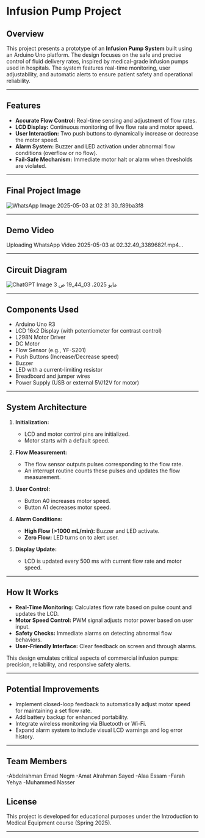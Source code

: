 # Infusion Pump Project

## Overview

This project presents a prototype of an **Infusion Pump System** built using an Arduino Uno platform. The design focuses on the safe and precise control of fluid delivery rates, inspired by medical-grade infusion pumps used in hospitals. The system features real-time monitoring, user adjustability, and automatic alerts to ensure patient safety and operational reliability.

---

## Features

* **Accurate Flow Control:** Real-time sensing and adjustment of flow rates.
* **LCD Display:** Continuous monitoring of live flow rate and motor speed.
* **User Interaction:** Two push buttons to dynamically increase or decrease the motor speed.
* **Alarm System:** Buzzer and LED activation under abnormal flow conditions (overflow or no flow).
* **Fail-Safe Mechanism:** Immediate motor halt or alarm when thresholds are violated.

---

## Final Project Image

![WhatsApp Image 2025-05-03 at 02 31 30_f89ba3f8](https://github.com/user-attachments/assets/ece945ec-818e-4b3f-b234-e6c8dc07b9df)

---

## Demo Video


Uploading WhatsApp Video 2025-05-03 at 02.32.49_3389682f.mp4…

---


## Circuit Diagram


![ChatGPT Image 3 مايو 2025، 03_44_19 ص](https://github.com/user-attachments/assets/d70b2737-b8f9-4bb3-984d-3b74b53c2bbf)

---

## Components Used

* Arduino Uno R3
* LCD 16x2 Display (with potentiometer for contrast control)
* L298N Motor Driver
* DC Motor
* Flow Sensor (e.g., YF-S201)
* Push Buttons (Increase/Decrease speed)
* Buzzer
* LED with a current-limiting resistor
* Breadboard and jumper wires
* Power Supply (USB or external 5V/12V for motor)

---

## System Architecture

1. **Initialization:**

   * LCD and motor control pins are initialized.
   * Motor starts with a default speed.

2. **Flow Measurement:**

   * The flow sensor outputs pulses corresponding to the flow rate.
   * An interrupt routine counts these pulses and updates the flow measurement.

3. **User Control:**

   * Button A0 increases motor speed.
   * Button A1 decreases motor speed.

4. **Alarm Conditions:**

   * **High Flow (>1000 mL/min):** Buzzer and LED activate.
   * **Zero Flow:** LED turns on to alert user.

5. **Display Update:**

   * LCD is updated every 500 ms with current flow rate and motor speed.

---

## How It Works

* **Real-Time Monitoring:** Calculates flow rate based on pulse count and updates the LCD.
* **Motor Speed Control:** PWM signal adjusts motor power based on user input.
* **Safety Checks:** Immediate alarms on detecting abnormal flow behaviors.
* **User-Friendly Interface:** Clear feedback on screen and through alarms.

This design emulates critical aspects of commercial infusion pumps: precision, reliability, and responsive safety alerts.

---

## Potential Improvements

* Implement closed-loop feedback to automatically adjust motor speed for maintaining a set flow rate.
* Add battery backup for enhanced portability.
* Integrate wireless monitoring via Bluetooth or Wi-Fi.
* Expand alarm system to include visual LCD warnings and log error history.

---

## Team Members
-Abdelrahman Emad Negm
-Amat Alrahman Sayed
-Alaa Essam
-Farah Yehya
-Muhammed Nasser


## License

This project is developed for educational purposes under the Introduction to Medical Equipment course (Spring 2025).

---
